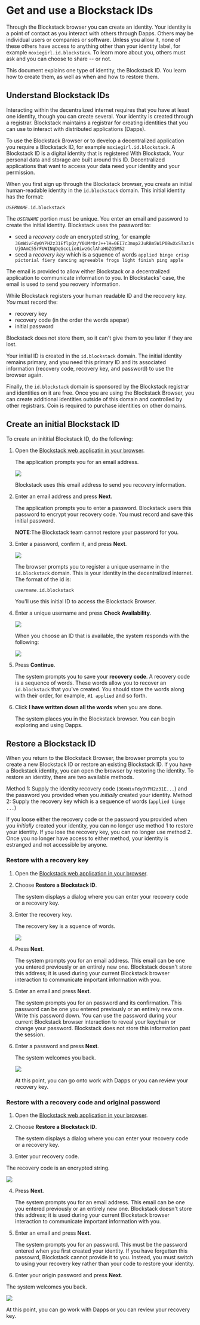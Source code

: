 # Get and use a Blockstack IDs

Through the Blockstack browser you can create an identity. Your identity is a
point of contact as you interact with others through Dapps. Others may be
individual users or companies or software. Unless you allow it, none of these
others have access to anything other than your identity label, for example
`moxiegirl.id.blockstack`. To learn more about you, others must ask and you can
choose to share -- or not.

This document explains one type of identity, the Blockstack ID. You learn how to
create them, as well as when and how to restore them.

## Understand Blockstack IDs

Interacting within the decentralized internet requires that you have at least
one identity, though you can create several. Your identity is created through a
registrar.  Blockstack maintains a registrar for creating identities that you
can use to interact with distributed applications (Dapps).

To use the Blockstack Browser or to develop a decentralized application you
require a Blockstack ID, for example `moxiegirl.id.blockstack`. A Blockstack ID
is a digital identity that is registered With Blockstack. Your personal data and
storage are built around this ID. Decentralized applications that want to access
your data need your identity and your permission.

When you first sign up through the Blockstack browser, you create an initial
human-readable identity in the `id.blockstack` domain. This initial identity has
the format:

_`USERNAME`_`.id.blockstack`

The _`USERNAME`_ portion must be unique. You enter an email and password to
create the initial identity. Blockstack uses the password to:

 * seed a _recovery code_ an encrypted string, for example `36mWivFdy0YPH2z31EflpQz/Y0UMrOrJ++lH=0EI7c3mop2JuRBm5W1P0BwXxSTazJsUjOAmC55rFUWINqDqGccLio0iwzGclAhaHGZQ5M52`
 * seed a _recovery key_ which is a squence of words `applied binge crisp pictorial fiery dancing agreeable frogs light finish ping apple`

The email is provided to allow either Blockstack or a decentralized application
to communicate information to you. In Blockstacks' case, the email is used to
send you reovery information.

While Blockstack registers your human readable ID and the recovery key. _You_ must
record the:

* recovery key
* recovery code (in the order the words apepar)
* initial password

Blockstack does not store them, so it can't give them to you later if they are
lost.

Your initial ID is created in the `id.blockstack` domain. The initial identity
remains primary, and you need this primary ID and its associated information
(recovery code, recovery key, and password) to use the browser again.

Finally, the `id.blockstack` domain is sponsored by the Blockstack registrar and
identities on it are free. Once you are using the Blockstack Browser, you can
create additional identities outside of this domain and controlled by other
registrars. Coin is required to purchase identities on other domains.

## Create an initial Blockstack ID

To create an inititial Blockstack ID, do the following:

1. Open the [Blockstack web applicatin in your browser](https://browser.blockstack.org/sign-up?redirect=%2F).

   The application prompts you for an email address.

   ![](/images/create-id-0.png)

   Blockstack uses this email address to send you recovery information.

2. Enter an email address and press **Next**.

   The application prompts you to enter a password. Blockstack users this
   password to encrypt your recovery code.  You must record and save this
   initial password.

   **NOTE**:The Blockstack team cannot restore your password for you.

3. Enter a password, confirm it, and press **Next**.

   ![](/images/create-id-1.png)

   The browser prompts you to register a unique username in the `id.blockstack`
   domain. This is your identity in the decentralized internet. The format of the id
   is:

    _`username`_`.id.blockstack`

    You'll use this initial ID to access the Blockstack Browser.

3.  Enter a unique username and press **Check Availability**.

    ![](/images/create-id-2.png)

    When you choose an ID that is available, the system responds with the following:

    ![](/images/create-id-3.png)

4.  Press **Continue**.

    The system prompts you to save your **recovery code**. A recovery code is a
    sequence  of words.  These words allow you to recover an `id.blockstack`
    that you've created.  You should store the words along with their order, for
    example,  `#1 applied` and so forth.

5. Click **I have written down all the words** when you are done.

   The system places you in the Blockstack browser.  You can begin exploring and
   using Dapps.

## Restore a Blockstack ID

When you return to the Blockstack Browser, the browser prompts you to create a
new Blockstack ID or restore an existing Blockstack ID. If you have a
Blockstack identity, you can open the browser by restoring the identity. To
restore an identity, there are two available methods.

Method 1: Supply the identity recovery code (`36mWivFdy0YPH2z31E...`) and the
password you provided when you _initially_ created your identity. Method 2:
Supply the recovery key which is a sequence of words (`applied binge ...`)

If you loose either the recovery code or the password you provided when you
_initially_ created your identity, you can no longer use method 1 to restore
your identity. If you lose the recovery key, you can no longer use method 2.
Once you no longer have access to either method, your identity is estranged and
not accessible by anyone.

### Restore with a recovery key

1. Open the [Blockstack web application in your browser](https://browser.blockstack.org/sign-up?redirect=%2F).
2. Choose **Restore a Blockstack ID**.

   The system displays a dialog where you can enter your recovery code or a
   recovery key.

3. Enter the recovery key.

   The recovery key is a squence of words.

   ![](/images/recovery-code.png)

4. Press **Next**.

   The system prompts you for an email address. This email can be one you
   entered previously or an entirely new one. Blockstack doesn't store this
   address; it is used during your current Blockstack browser interaction to communicate
   important information with you.

5. Enter an email and press **Next**.

   The system prompts you for an password and its confirmation. This password
   can be one you entered previously or an entirely new one. Write this password
   down. You can use the password during your current Blockstack browser
   interaction  to reveal your keychain or change your password. Blockstack does
   not store this information past the session.

6. Enter a password and press **Next**.

   The system welcomes you back.

   ![](/images/welcome-back.png)

   At this point, you can go onto work with Dapps or you can review your recovery key.

### Restore with a recovery code and original password

1. Open the [Blockstack web application in your browser](https://browser.blockstack.org/sign-up?redirect=%2F).
2. Choose **Restore a Blockstack ID**.

   The system displays a dialog where you can enter your recovery code or a
   recovery key.

3. Enter your recovery code.

  The recovery code is an encrypted string.

  ![](/images/recovery-code.png)

4. Press **Next**.

   The system prompts you for an email address. This email can be one you
   entered previously or an entirely new one. Blockstack doesn't store this
   address; it is used during your current Blockstack browser interaction to
   communicate important information with you.

5. Enter an email and press **Next**.

   The system prompts you for an password. This must be the password entered
   when you first created your identity. If you have forgetten this passowrd,
   Blockstack cannot provide it to you. Instead, you must switch to using your
   recovery key rather than your code to restore your identity.

6. Enter your origin password and press **Next**.

  The system welcomes you back.

  ![](/images/welcome-back.png)

  At this point, you can go work with Dapps or you can review your recovery key.

